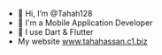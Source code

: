 - 👋 Hi, I’m @Tahah128
- 👀 I'm a Mobile Application Developer
- 🌱 I use Dart & Flutter
- My website www.tahahassan.c1.biz
